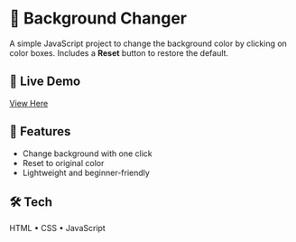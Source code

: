 # 🎨 Background Changer

A simple JavaScript project to change the background color by clicking on color boxes. Includes a **Reset** button to restore the default.

## 🔗 Live Demo
[View Here](https://sb-0025.github.io/Background-Changer/)

## 🚀 Features
- Change background with one click
- Reset to original color
- Lightweight and beginner-friendly

## 🛠️ Tech
HTML • CSS • JavaScript

